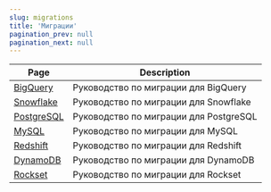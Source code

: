 ```yaml
---
slug: migrations
title: 'Миграции'
pagination_prev: null
pagination_next: null
---
```


| Page                                                              | Description                    |
|-------------------------------------------------------------------|--------------------------------|
| [BigQuery](bigquery/index.md)                                     | Руководство по миграции для BigQuery   |
| [Snowflake](./snowflake.md)                                       | Руководство по миграции для Snowflake  |
| [PostgreSQL](postgres/index.md)                                   | Руководство по миграции для PostgreSQL |
| [MySQL](../integrations/data-ingestion/dbms/mysql/index.md)       | Руководство по миграции для MySQL      |
| [Redshift](../integrations/data-ingestion/redshift/index.md)      | Руководство по миграции для Redshift   |
| [DynamoDB](../integrations/data-ingestion/dbms/dynamodb/index.md) | Руководство по миграции для DynamoDB   |
| [Rockset](../integrations/migration/rockset.md)                   | Руководство по миграции для Rockset    |
